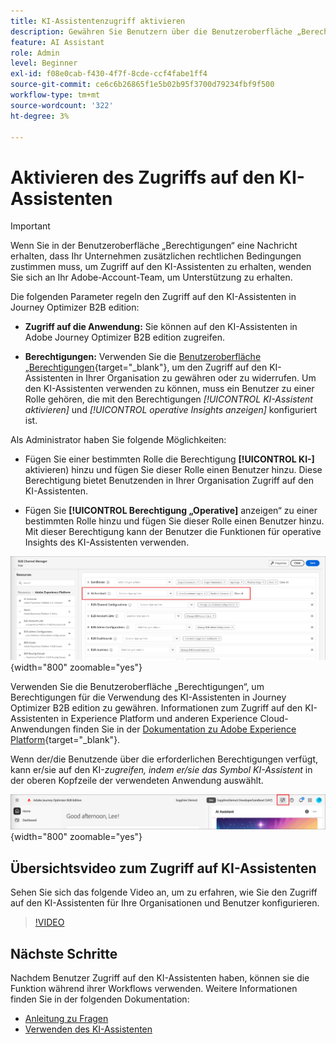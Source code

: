 ```yaml
---
title: KI-Assistentenzugriff aktivieren
description: Gewähren Sie Benutzern über die Benutzeroberfläche „Berechtigungen“ KI-Assistenten-Berechtigungen, um den Zugriff in Journey Optimizer B2B edition zu aktivieren.
feature: AI Assistant
role: Admin
level: Beginner
exl-id: f08e0cab-f430-4f7f-8cde-ccf4fabe1ff4
source-git-commit: ce6c6b26865f1e5b02b95f3700d79234fbf9f500
workflow-type: tm+mt
source-wordcount: '322'
ht-degree: 3%

---
```


# Aktivieren des Zugriffs auf den KI-Assistenten

>[!IMPORTANT]
>
>Wenn Sie in der Benutzeroberfläche „Berechtigungen“ eine Nachricht erhalten, dass Ihr Unternehmen zusätzlichen rechtlichen Bedingungen zustimmen muss, um Zugriff auf den KI-Assistenten zu erhalten, wenden Sie sich an Ihr Adobe-Account-Team, um Unterstützung zu erhalten.

Die folgenden Parameter regeln den Zugriff auf den KI-Assistenten in Journey Optimizer B2B edition:

* **Zugriff auf die Anwendung:** Sie können auf den KI-Assistenten in Adobe Journey Optimizer B2B edition zugreifen.

* **Berechtigungen:** Verwenden Sie die [Benutzeroberfläche „Berechtigungen](https://experienceleague.adobe.com/en/docs/experience-platform/access-control/abac/permissions-ui/permissions){target="_blank"}, um den Zugriff auf den KI-Assistenten in Ihrer Organisation zu gewähren oder zu widerrufen. Um den KI-Assistenten verwenden zu können, muss ein Benutzer zu einer Rolle gehören, die mit den Berechtigungen _[!UICONTROL KI-Assistent aktivieren]_ und _[!UICONTROL operative Insights anzeigen]_ konfiguriert ist.

Als Administrator haben Sie folgende Möglichkeiten:

* Fügen Sie einer bestimmten Rolle die Berechtigung **[!UICONTROL KI-]** aktivieren) hinzu und fügen Sie dieser Rolle einen Benutzer hinzu. Diese Berechtigung bietet Benutzenden in Ihrer Organisation Zugriff auf den KI-Assistenten.

* Fügen Sie **[!UICONTROL Berechtigung „Operative]** anzeigen“ zu einer bestimmten Rolle hinzu und fügen Sie dieser Rolle einen Benutzer hinzu. Mit dieser Berechtigung kann der Benutzer die Funktionen für operative Insights des KI-Assistenten verwenden.

![Zuweisen von Berechtigungen für KI-Assistenten](./assets/ai-assistant-permissions.png){width="800" zoomable="yes"}

Verwenden Sie die Benutzeroberfläche „Berechtigungen“, um Berechtigungen für die Verwendung des KI-Assistenten in Journey Optimizer B2B edition zu gewähren. Informationen zum Zugriff auf den KI-Assistenten in Experience Platform und anderen Experience Cloud-Anwendungen finden Sie in der [Dokumentation zu Adobe Experience Platform](https://experienceleague.adobe.com/en/docs/experience-platform/ai-assistant/access){target="_blank"}.

Wenn der/die Benutzende über die erforderlichen Berechtigungen verfügt, kann er/sie auf den KI-_zugreifen, indem er/sie das Symbol KI-Assistent_ in der oberen Kopfzeile der verwendeten Anwendung auswählt.

![KI-Assistentensymbol in der Anwendungskopfzeile](./assets/ai-assistant-icon-header.png){width="800" zoomable="yes"}

## Übersichtsvideo zum Zugriff auf KI-Assistenten

Sehen Sie sich das folgende Video an, um zu erfahren, wie Sie den Zugriff auf den KI-Assistenten für Ihre Organisationen und Benutzer konfigurieren.

>[!VIDEO](https://video.tv.adobe.com/v/3436470/?learn=on)

## Nächste Schritte

Nachdem Benutzer Zugriff auf den KI-Assistenten haben, können sie die Funktion während ihrer Workflows verwenden. Weitere Informationen finden Sie in der folgenden Dokumentation:

* [Anleitung zu Fragen](./question-guidance.md)
* [Verwenden des KI-Assistenten](./use-ai-assistant.md)
